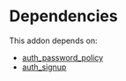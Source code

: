 # Dependencies

This addon depends on:

- [auth_password_policy](https://github.com/bringout/oca-ocb-security/tree/ca0674fd02795dffb0b74140d45f11c96354445b/odoo-bringout-oca-ocb-auth_password_policy)
- [auth_signup](https://github.com/bringout/oca-ocb-security/tree/ca0674fd02795dffb0b74140d45f11c96354445b/odoo-bringout-oca-ocb-auth_signup)
